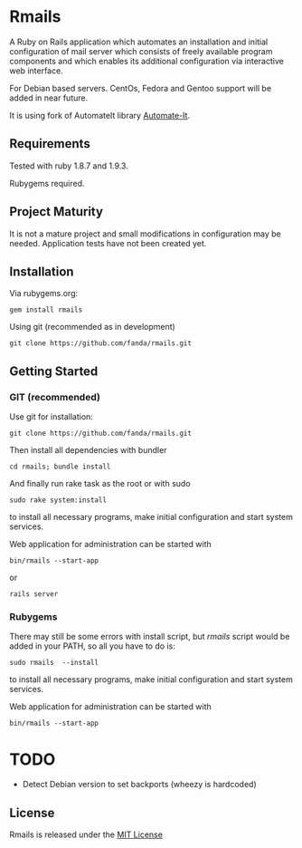 Rmails
============

A Ruby on Rails application which automates an installation and initial configuration of mail server which consists of freely available program components and which enables its additional configuration via interactive web interface.

For Debian based servers. CentOs, Fedora and Gentoo support will be added in near future.

It is using fork of AutomateIt library [Automate-It](https://github.com/fanda/automateit).


Requirements
------------

Tested with ruby 1.8.7 and 1.9.3.


Rubygems required.


Project Maturity
----------------

It is not a mature project and small modifications in configuration may be needed. Application tests have not been created yet.


Installation
------------

Via rubygems.org:

    gem install rmails


Using git (recommended as in development)

    git clone https://github.com/fanda/rmails.git


Getting Started
---------------

### GIT (recommended)


Use git for installation:

    git clone https://github.com/fanda/rmails.git

Then install all dependencies with bundler

    cd rmails; bundle install


And finally run rake task as the root or with sudo

    sudo rake system:install


to install all necessary programs, make initial configuration and start system services.

Web application for administration can be started with

    bin/rmails --start-app

or

    rails server


### Rubygems

There may still be some errors with install script, but *rmails* script would be added in your PATH, so all you have to do is:

    sudo rmails  --install

to install all necessary programs, make initial configuration and start system services.

Web application for administration can be started with

    bin/rmails --start-app


TODO
====
* Detect Debian version to set backports (wheezy is hardcoded)



License
-------

Rmails is released under the [MIT License](https://github.com/fanda/rmails/blob/devel/LICENSE.txt)
